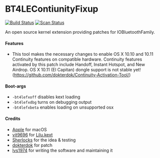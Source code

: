 BT4LEContiunityFixup
===================

[![Build Status](https://travis-ci.org/acidanthera/BT4LEContiunityFixup.svg?branch=master)](https://travis-ci.org/acidanthera/BT4LEContiunityFixup) [![Scan Status](https://scan.coverity.com/projects/16403/badge.svg?flat=1)](https://scan.coverity.com/projects/16403)

An open source kernel extension providing patches for IOBluetoothFamily.

#### Features
- This tool makes the necessary changes to enable OS X 10.10 and 10.11 Continuity features on compatible hardware. 
Continuity features activated by this patch include Handoff, Instant Hotspot, and New Airdrop. 
OS X 10.11 (El Capitan) dongle support is not stable yet! (https://github.com/dokterdok/Continuity-Activation-Tool/)

#### Boot-args
- `-bt4lefxoff` disables kext loading
- `-bt4lefxdbg` turns on debugging output
- `-bt4lefxbeta` enables loading on unsupported osx

#### Credits
- [Apple](https://www.apple.com) for macOS  
- [vit9696](https://github.com/vit9696) for [Lilu.kext](https://github.com/vit9696/Lilu)
- [Sherlocks](http://www.insanelymac.com/forum/user/980913-sherlocks/) for the idea & testing
- [dokterdok](https://github.com/dokterdok/Continuity-Activation-Tool/) for patch
- [lvs1974](https://applelife.ru/members/lvs1974.53809/) for writing the software and maintaining it
